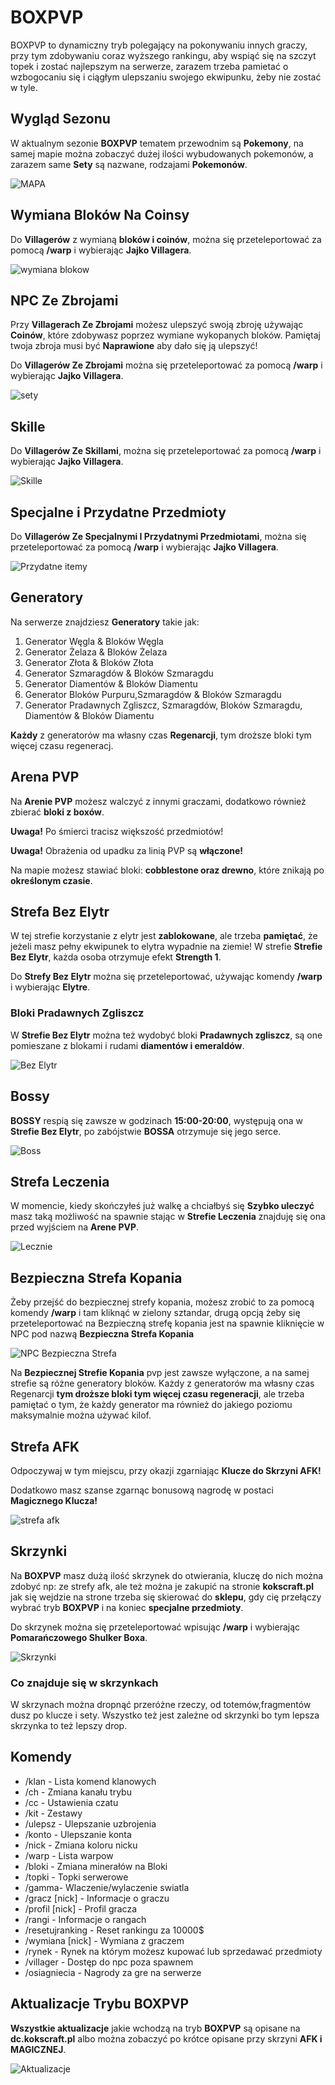 # BOXPVP

BOXPVP to dynamiczny tryb polegający na pokonywaniu innych graczy, przy tym zdobywaniu coraz wyższego rankingu, aby wspiąć się na szczyt topek i zostać najlepszym na serwerze, zarazem trzeba pamietać o wzbogocaniu się i ciągłym ulepszaniu swojego ekwipunku, żeby nie zostać w tyle.

## Wygląd Sezonu

W aktualnym sezonie **BOXPVP** tematem przewodnim są **Pokemony**, na samej mapie można zobaczyć dużej ilości wybudowanych pokemonów, a zarazem same **Sety** są nazwane, rodzajami **Pokemonów**.

![MAPA](/assets/boxpvp/boxpvp-glowna-mapa.png)

## Wymiana Bloków Na Coinsy



Do **Villagerów** z wymianą **bloków i coinów**, można się przeteleportować za pomocą **/warp** i wybierając **Jajko Villagera**.

![wymiana blokow](/assets/boxpvp/boxpvp-wymiana-blokow.png)

## NPC Ze Zbrojami
Przy **Villagerach Ze Zbrojami** możesz ulepszyć swoją zbroję używając **Coinów**, które zdobywasz poprzez wymiane wykopanych bloków. Pamiętaj twoja zbroja musi być **Naprawione** aby dało się ją ulepszyć!

Do **Villagerów Ze Zbrojami** można się przeteleportować za pomocą **/warp** i wybierając **Jajko Villagera**.

![sety](/assets/boxpvp/boxpvp-sety.png)

## Skille 

Do **Villagerów Ze Skillami**, można się przeteleportować za pomocą **/warp** i wybierając **Jajko Villagera**.

![Skille](/assets/boxpvp/boxpvp-skille.png)

## Specjalne i Przydatne Przedmioty


Do **Villagerów Ze Specjalnymi I Przydatnymi Przedmiotami**, można się przeteleportować za pomocą **/warp** i wybierając **Jajko Villagera**.

![Przydatne itemy](/assets/boxpvp/boxpvp-przydatne-itemy.png)

## Generatory

Na serwerze znajdziesz **Generatory** takie jak:
1. Generator Węgla & Bloków Węgla
2. Generator Żelaza & Bloków Żelaza
3. Generator Złota & Bloków Złota 
4. Generator Szmaragdów & Bloków Szmaragdu
5. Generator Diamentów & Bloków  Diamentu
6. Generator Bloków Purpuru,Szmaragdów & Bloków Szmaragdu
7. Generator Pradawnych Zgliszcz, Szmaragdów, Bloków Szmaragdu, Diamentów & Bloków  Diamentu

**Każdy** z generatorów ma własny czas **Regenarcji**, tym droższe bloki tym więcej czasu regeneracj.

## Arena PVP

Na **Arenie PVP** możesz walczyć z innymi graczami, dodatkowo również zbierać **bloki z boxów**.

**Uwaga!** Po śmierci tracisz większość przedmiotów!

**Uwaga!** Obrażenia od upadku za linią PVP są **włączone!**

Na mapie możesz stawiać bloki: **cobblestone oraz drewno**, które znikają po **określonym czasie**.

## Strefa Bez Elytr

W tej strefie korzystanie z elytr jest **zablokowane**, ale trzeba **pamiętać**, że jeżeli masz pełny ekwipunek to elytra wypadnie na ziemie! W strefie **Strefie Bez Elytr**, każda osoba otrzymuje efekt **Strength 1**.

Do **Strefy Bez Elytr** można się przeteleportować, używając komendy **/warp** i wybierając **Elytre**. 

### Bloki Pradawnych Zgliszcz

W **Strefie Bez Elytr** można też wydobyć bloki **Pradawnych zgliszcz**, są one pomieszane z blokami 
i rudami **diamentów i emeraldów**.

![Bez Elytr](/assets/boxpvp/boxpvp-strefa-bez-elytr.png)

## Bossy

**BOSSY** respią się zawsze w godzinach **15:00-20:00**, występują ona w **Strefie Bez Elytr**, po zabójstwie **BOSSA** otrzymuje się jego serce.

![Boss](/assets/boxpvp/boxpvp-boss-strefa.png)

## Strefa Leczenia

W momencie, kiedy skończyłeś już walkę a chciałbyś się **Szybko uleczyć** masz taką możliwość na spawnie stając w **Strefie Leczenia** znajduję się ona przed wyjściem na **Arene PVP**.

![Lecznie](/assets/boxpvp/boxpvp-leczenie.png)

## Bezpieczna Strefa Kopania
Żeby przejść do bezpiecznej strefy kopania, możesz zrobić to za pomocą komendy **/warp** i tam kliknąć w zielony sztandar, drugą opcją żeby się przeteleportować na Bezpieczną strefę kopania jest na spawnie kliknięcie w NPC pod nazwą **Bezpieczna Strefa Kopania** 

![NPC Bezpieczna Strefa](/assets/boxpvp/boxpvp-bezpieczna-strefa.png)

Na **Bezpiecznej Strefie Kopania** pvp jest zawsze wyłączone, a na samej strefie są różne generatory bloków. Każdy z generatorów ma własny czas Regenarcji **tym droższe bloki tym więcej czasu regeneracji**, ale trzeba pamiętać o tym, że każdy generator ma również do jakiego poziomu maksymalnie można używać kilof. 

## Strefa AFK

Odpoczywaj w tym miejscu, przy okazji zgarniając **Klucze do Skrzyni AFK!**

Dodatkowo masz szanse zgarnąc bonusową nagrodę w postaci **Magicznego Klucza!**

![strefa afk](/assets/boxpvp/boxpvp-strefa-afk.png)

## Skrzynki
Na **BOXPVP** masz dużą ilość skrzynek do otwierania, kluczę do nich można zdobyć np: ze strefy afk, ale też można je zakupić na stronie **kokscraft.pl** jak się wejdzie na strone trzeba się skierować do **sklepu**, gdy cię przełączy wybrać tryb **BOXPVP** i na koniec **specjalne przedmioty**.

Do skrzynek można się przeteleportować wpisując **/warp** i wybierając **Pomarańczowego Shulker Boxa**.

![Skrzynki](/assets/boxpvp/boxpvp-skrzynki-1.png)

### Co znajduje się w skrzynkach
W skrzynach można dropnąć przeróżne rzeczy, od totemów,fragmentów dusz po klucze i sety. Wszystko też jest zależne od skrzynki bo tym lepsza skrzynka to też lepszy drop.

## Komendy

- /klan - Lista komend klanowych
- /ch - Zmiana kanału trybu
- /cc - Ustawienia czatu
- /kit - Zestawy
- /ulepsz - Ulepszanie uzbrojenia
- /konto - Ulepszanie konta
- /nick - Zmiana koloru nicku
- /warp - Lista warpow
- /bloki - Zmiana minerałów na Bloki
- /topki - Topki serwerowe
- /gamma- Wlaczenie/wylaczenie swiatla
- /gracz [nick] - Informacje o graczu
- /profil [nick] - Profil gracza
- /rangi - Informacje o rangach
- /resetujranking - Reset rankingu za 10000$
- /wymiana [nick] - Wymiana z graczem
- /rynek - Rynek na którym możesz kupować lub sprzedawać przedmioty
- /villager - Dostęp do npc poza spawnem
- /osiagniecia - Nagrody za gre na serwerze

## Aktualizacje Trybu BOXPVP

**Wszystkie aktualizacje** jakie wchodzą na tryb **BOXPVP** są opisane na **dc.kokscraft.pl** albo można zobaczyć po krótce opisane przy skrzyni **AFK i MAGICZNEJ**.

![Aktualizacje](/assets/boxpvp/boxpvp-aktualizacje.png)


